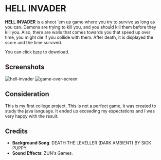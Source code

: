 # HELL INVADER

**HELL INVADER** is a shoot 'em up game where you try to survive as long as you can.
Demons are trying to kill you, and you should kill them before they kill you.
Also, there are walls that comes towards you that speed up over time, you might die if you collide with them.
After death, it is displayed the score and the time survived.

You can click <a href="https://github.com/kazu0631/HELL-INVADER/releases/tag/1.0.0">here</a> to download.

## Screenshots

![hell-invader](https://github.com/user-attachments/assets/73648e97-2167-4c94-9e06-e7fb87dd9176)
![game-over-screen](https://github.com/user-attachments/assets/9251a7da-4756-4348-8756-9581b2bfe096)

## Consideration

This is my first college project. This is not a perfect game, it was created to study the java language.
It ended up exceeding my expectations and I was very happy with the result.

## Credits

* **Background Song**: DEATH THE LEVELLER (DARK AMBIENT) BY SICK PUPPY.
* **Sound Effects**: ZUN's Games.
